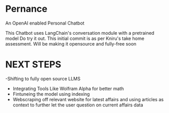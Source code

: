 # Pernance
An OpenAI enabled Personal Chatbot


This Chatbot uses LangChain's conversation module with a pretrained model
Do try it out.
This initial commit is as per Kniru's take home assessment. Will be making it opensource and fully-free soon 


# NEXT STEPS
-Shifting to fully open source LLMS
- Integrating Tools Like Wolfram Alpha for better math 
- Fintuneing the model using indexing
- Webscraping off relevant website for latest affairs and using articles as context to further let the user question on current affairs data
